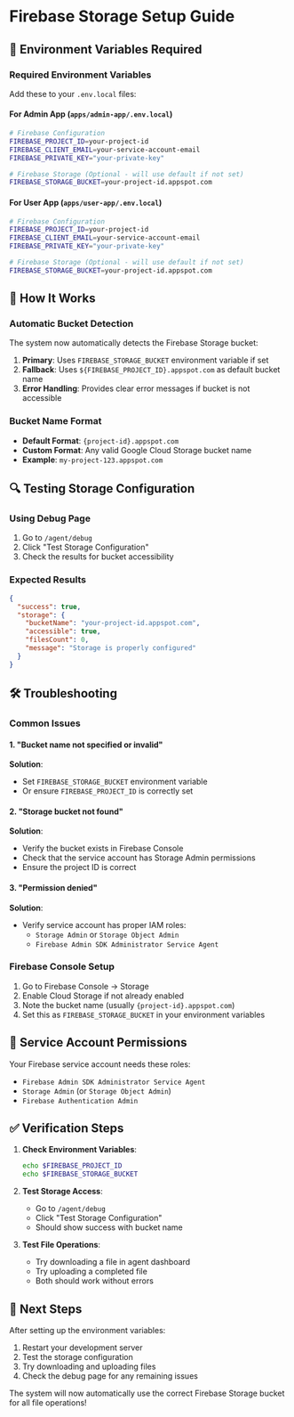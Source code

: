 # Firebase Storage Setup Guide

## 🔧 Environment Variables Required

### Required Environment Variables

Add these to your `.env.local` files:

#### For Admin App (`apps/admin-app/.env.local`)
```bash
# Firebase Configuration
FIREBASE_PROJECT_ID=your-project-id
FIREBASE_CLIENT_EMAIL=your-service-account-email
FIREBASE_PRIVATE_KEY="your-private-key"

# Firebase Storage (Optional - will use default if not set)
FIREBASE_STORAGE_BUCKET=your-project-id.appspot.com
```

#### For User App (`apps/user-app/.env.local`)
```bash
# Firebase Configuration
FIREBASE_PROJECT_ID=your-project-id
FIREBASE_CLIENT_EMAIL=your-service-account-email
FIREBASE_PRIVATE_KEY="your-private-key"

# Firebase Storage (Optional - will use default if not set)
FIREBASE_STORAGE_BUCKET=your-project-id.appspot.com
```

## 🚀 How It Works

### Automatic Bucket Detection
The system now automatically detects the Firebase Storage bucket:

1. **Primary**: Uses `FIREBASE_STORAGE_BUCKET` environment variable if set
2. **Fallback**: Uses `${FIREBASE_PROJECT_ID}.appspot.com` as default bucket name
3. **Error Handling**: Provides clear error messages if bucket is not accessible

### Bucket Name Format
- **Default Format**: `{project-id}.appspot.com`
- **Custom Format**: Any valid Google Cloud Storage bucket name
- **Example**: `my-project-123.appspot.com`

## 🔍 Testing Storage Configuration

### Using Debug Page
1. Go to `/agent/debug`
2. Click "Test Storage Configuration"
3. Check the results for bucket accessibility

### Expected Results
```json
{
  "success": true,
  "storage": {
    "bucketName": "your-project-id.appspot.com",
    "accessible": true,
    "filesCount": 0,
    "message": "Storage is properly configured"
  }
}
```

## 🛠️ Troubleshooting

### Common Issues

#### 1. "Bucket name not specified or invalid"
**Solution**: 
- Set `FIREBASE_STORAGE_BUCKET` environment variable
- Or ensure `FIREBASE_PROJECT_ID` is correctly set

#### 2. "Storage bucket not found"
**Solution**:
- Verify the bucket exists in Firebase Console
- Check that the service account has Storage Admin permissions
- Ensure the project ID is correct

#### 3. "Permission denied"
**Solution**:
- Verify service account has proper IAM roles:
  - `Storage Admin` or `Storage Object Admin`
  - `Firebase Admin SDK Administrator Service Agent`

### Firebase Console Setup
1. Go to Firebase Console → Storage
2. Enable Cloud Storage if not already enabled
3. Note the bucket name (usually `{project-id}.appspot.com`)
4. Set this as `FIREBASE_STORAGE_BUCKET` in your environment variables

## 📝 Service Account Permissions

Your Firebase service account needs these roles:
- `Firebase Admin SDK Administrator Service Agent`
- `Storage Admin` (or `Storage Object Admin`)
- `Firebase Authentication Admin`

## ✅ Verification Steps

1. **Check Environment Variables**:
   ```bash
   echo $FIREBASE_PROJECT_ID
   echo $FIREBASE_STORAGE_BUCKET
   ```

2. **Test Storage Access**:
   - Go to `/agent/debug`
   - Click "Test Storage Configuration"
   - Should show success with bucket name

3. **Test File Operations**:
   - Try downloading a file in agent dashboard
   - Try uploading a completed file
   - Both should work without errors

## 🔄 Next Steps

After setting up the environment variables:
1. Restart your development server
2. Test the storage configuration
3. Try downloading and uploading files
4. Check the debug page for any remaining issues

The system will now automatically use the correct Firebase Storage bucket for all file operations!

